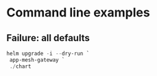 # Command line examples

## Failure: all defaults

```PowerShell
helm upgrade -i --dry-run `
 app-mesh-gateway `
 ./chart
```
